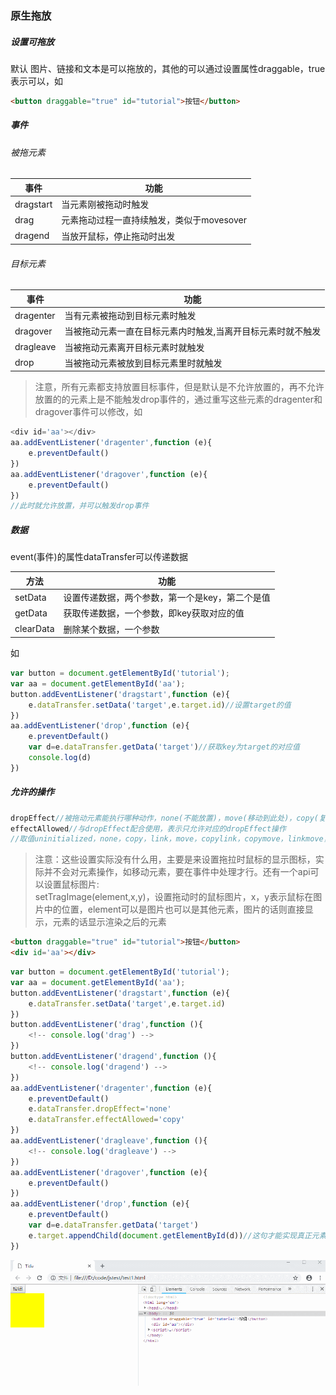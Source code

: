 ### 原生拖放

##### 设置可拖放
默认 图片、链接和文本是可以拖放的，其他的可以通过设置属性draggable，true表示可以，如
```HTML
<button draggable="true" id="tutorial">按钮</button>
```
##### 事件
###### 被拖元素
事件 | 功能
---|---
dragstart | 当元素刚被拖动时触发
drag | 元素拖动过程一直持续触发，类似于movesover
dragend | 当放开鼠标，停止拖动时出发
###### 目标元素
事件 | 功能
---|---
dragenter | 当有元素被拖动到目标元素时触发
dragover | 当被拖动元素一直在目标元素内时触发,当离开目标元素时就不触发
dragleave | 当被拖动元素离开目标元素时就触发
drop | 当被拖动元素被放到目标元素里时就触发
> 注意，所有元素都支持放置目标事件，但是默认是不允许放置的，再不允许放置的的元素上是不能触发drop事件的，通过重写这些元素的dragenter和dragover事件可以修改，如
```javascript
<div id='aa'></div>
aa.addEventListener('dragenter',function (e){
	e.preventDefault()
})
aa.addEventListener('dragover',function (e){
	e.preventDefault()
})
//此时就允许放置，并可以触发drop事件
```
##### 数据
event(事件)的属性dataTransfer可以传递数据

方法 | 功能
---|---
setData | 设置传递数据，两个参数，第一个是key，第二个是值
getData | 获取传递数据，一个参数，即key获取对应的值
clearData | 删除某个数据，一个参数
如
```javascript
var button = document.getElementById('tutorial');
var aa = document.getElementById('aa');
button.addEventListener('dragstart',function (e){
	e.dataTransfer.setData('target',e.target.id)//设置target的值
})
aa.addEventListener('drop',function (e){
	e.preventDefault()
	var d=e.dataTransfer.getData('target')//获取key为target的对应值
	console.log(d)
})
```
##### 允许的操作
```javascript
dropEffect//被拖动元素能执行哪种动作，none(不能放置)，move(移动到此处)，copy(复制到此处)，link(打开元素链接)
effectAllowed//与dropEffect配合使用，表示只允许对应的dropEffect操作
//取值uninitialized，none，copy，link，move，copylink，copymove，linkmove，all
```
> 注意：这些设置实际没有什么用，主要是来设置拖拉时鼠标的显示图标，实际并不会对元素操作，如移动元素，要在事件中处理才行。还有一个api可以设置鼠标图片:   
setTragImage(element,x,y)，设置拖动时的鼠标图片，x，y表示鼠标在图片中的位置，element可以是图片也可以是其他元素，图片的话则直接显示，元素的话显示渲染之后的元素
```HTML
<button draggable="true" id="tutorial">按钮</button>
<div id='aa'></div>
```
```javascript
var button = document.getElementById('tutorial');
var aa = document.getElementById('aa');
button.addEventListener('dragstart',function (e){
	e.dataTransfer.setData('target',e.target.id)
})
button.addEventListener('drag',function (){
	<!-- console.log('drag') -->
})
button.addEventListener('dragend',function (){
	<!-- console.log('dragend') -->
})
aa.addEventListener('dragenter',function (e){
	e.preventDefault()
	e.dataTransfer.dropEffect='none'
	e.dataTransfer.effectAllowed='copy'
})
aa.addEventListener('dragleave',function (){
	<!-- console.log('dragleave') -->
})
aa.addEventListener('dragover',function (e){
	e.preventDefault()
})
aa.addEventListener('drop',function (e){
	e.preventDefault()
	var d=e.dataTransfer.getData('target')
	e.target.appendChild(document.getElementById(d))//这句才能实现真正元素的移动
})
```
![image](https://github.com/ConstancePeng/readingNotes/blob/master/pic/%E6%8B%96%E6%94%BE.gif)
